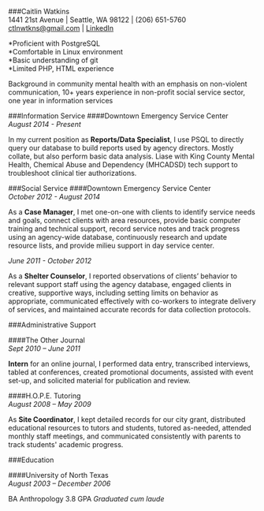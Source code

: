 ###Caitlin Watkins  
1441 21st Avenue | Seattle, WA 98122 | (206) 651-5760  
ctlnwtkns@gmail.com | [LinkedIn](https://www.linkedin.com/in/caitlinwatkins) 

*Proficient with PostgreSQL  
*Comfortable in Linux environment  
*Basic understanding of git  
*Limited PHP, HTML experience   

   Background in community mental health with an emphasis on non-violent communication, 10+ years experience in non-profit social service sector, one year in information services

###Information Service
####Downtown Emergency Service Center  
*August 2014 - Present*

   In my current position as **Reports/Data Specialist**, I use PSQL to directly query our database to build reports used by agency directors. Mostly collate, but also perform basic data analysis. Liase with King County Mental Health, Chemical Abuse and Dependency (MHCADSD) tech support to troubleshoot clinical tier authorizations. 

###Social Service
####Downtown Emergency Service Center  
*October 2012 - August 2014*

   As a **Case Manager**, I met one-on-one with clients to identify service needs and goals, connect clients with area resources, provide basic computer training and technical support, record service notes and track progress using an agency-wide database, continuously research and update resource lists, and provide milieu support in day service center.

*June 2011 - October 2012*

   As a **Shelter Counselor**, I reported observations of clients’ behavior to relevant support staff using the agency database, engaged clients in creative, supportive ways, including setting limits on behavior as appropriate, communicated effectively with co-workers to integrate delivery of services, and maintained accurate records for data collection protocols. 

###Administrative Support

####The Other Journal  
*Sept 2010 – June 2011*

   **Intern** for an online journal, I performed data entry, transcribed interviews, tabled at conferences, created promotional documents, assisted with event set-up, and solicited material for publication and review.

####H.O.P.E. Tutoring  
*August 2008 – May 2009*

   As **Site Coordinator**, I kept detailed records for our city grant, distributed educational resources to tutors and students, tutored as-needed, attended monthly staff meetings, and communicated consistently with parents to track students' academic progress. 

###Education

####University of North Texas  
*August 2003 – December 2006*

BA Anthropology 
3.8 GPA *Graduated cum laude*  


